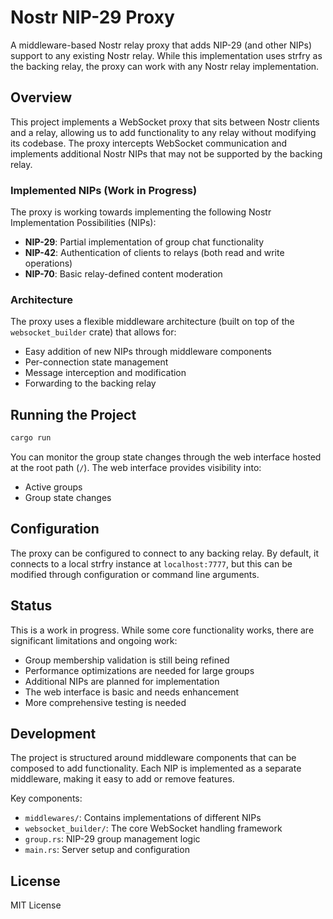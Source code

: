 # Nostr NIP-29 Proxy

A middleware-based Nostr relay proxy that adds NIP-29 (and other NIPs) support to any existing Nostr relay. While this implementation uses strfry as the backing relay, the proxy can work with any Nostr relay implementation.

## Overview

This project implements a WebSocket proxy that sits between Nostr clients and a relay, allowing us to add functionality to any relay without modifying its codebase. The proxy intercepts WebSocket communication and implements additional Nostr NIPs that may not be supported by the backing relay.

### Implemented NIPs (Work in Progress)

The proxy is working towards implementing the following Nostr Implementation Possibilities (NIPs):

- **NIP-29**: Partial implementation of group chat functionality
- **NIP-42**: Authentication of clients to relays (both read and write operations)
- **NIP-70**: Basic relay-defined content moderation

### Architecture

The proxy uses a flexible middleware architecture (built on top of the `websocket_builder` crate) that allows for:
- Easy addition of new NIPs through middleware components
- Per-connection state management
- Message interception and modification
- Forwarding to the backing relay

## Running the Project

```bash
cargo run
```

You can monitor the group state changes through the web interface hosted at the root path (`/`). The web interface provides visibility into:
- Active groups
- Group state changes

## Configuration

The proxy can be configured to connect to any backing relay. By default, it connects to a local strfry instance at `localhost:7777`, but this can be modified through configuration or command line arguments.

## Status

This is a work in progress. While some core functionality works, there are significant limitations and ongoing work:

- Group membership validation is still being refined
- Performance optimizations are needed for large groups
- Additional NIPs are planned for implementation
- The web interface is basic and needs enhancement
- More comprehensive testing is needed

## Development

The project is structured around middleware components that can be composed to add functionality. Each NIP is implemented as a separate middleware, making it easy to add or remove features.

Key components:
- `middlewares/`: Contains implementations of different NIPs
- `websocket_builder/`: The core WebSocket handling framework
- `group.rs`: NIP-29 group management logic
- `main.rs`: Server setup and configuration

## License

MIT License